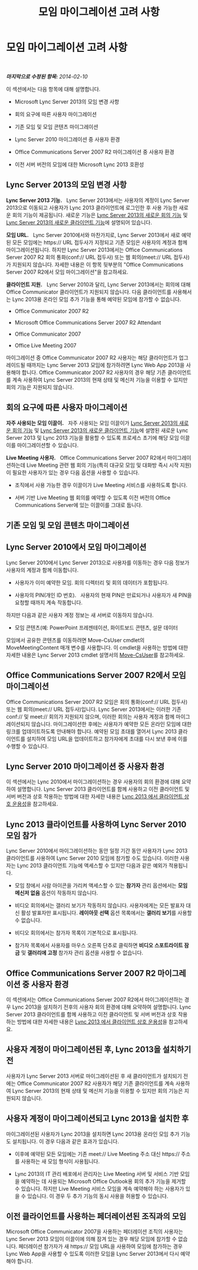 ﻿---
title: 모임 마이그레이션 고려 사항
TOCTitle: 모임 마이그레이션 고려 사항
ms:assetid: a9807d58-99a3-4cff-b4c6-74950d106a2b
ms:mtpsurl: https://technet.microsoft.com/ko-kr/library/Gg412800(v=OCS.15)
ms:contentKeyID: 61093018
ms.date: 08/24/2015
mtps_version: v=OCS.15
ms.translationtype: HT
---

# 모임 마이그레이션 고려 사항

 

_**마지막으로 수정된 항목:** 2014-02-10_

이 섹션에서는 다음 항목에 대해 설명합니다.

  - Microsoft Lync Server 2013의 모임 변경 사항

  - 회의 요구에 따른 사용자 마이그레이션

  - 기존 모임 및 모임 콘텐츠 마이그레이션

  - Lync Server 2010 마이그레이션 중 사용자 환경

  - Office Communications Server 2007 R2 마이그레이션 중 사용자 환경

  - 이전 서버 버전의 모임에 대한 Microsoft Lync 2013 호환성

## Lync Server 2013의 모임 변경 사항

**Lync Server 2013 기능.**   Lync Server 2013에서는 사용자의 계정이 Lync Server 2013으로 이동되고 사용자가 Lync 2013 클라이언트에 로그인한 후 사용 가능한 새로운 회의 기능이 제공됩니다. 새로운 기능은 [Lync Server 2013의 새로운 회의 기능](lync-server-2013-new-conferencing-features.md) 및 [Lync Server 2013의 새로운 클라이언트 기능](lync-server-2013-what-s-new-for-clients.md)에 설명되어 있습니다.

**모임 URL.**   Lync Server 2010에서와 마찬가지로, Lync Server 2013에서 새로 예약된 모든 모임에는 https:// URL 접두사가 지정되고 기존 모임은 사용자의 계정과 함께 마이그레이션됩니다. 하지만 Lync Server 2013에서는 Office Communications Server 2007 R2 회의 통화(conf:// URL 접두사) 또는 웹 회의(meet:// URL 접두사)가 지원되지 않습니다. 자세한 내용은 이 항목 뒷부분의 "Office Communications Server 2007 R2에서 모임 마이그레이션"을 참고하세요.

**클라이언트 지원.**   Lync Server 2010과 달리, Lync Server 2013에서는 회의에 대해 Office Communicator 클라이언트가 지원되지 않습니다. 다음 클라이언트를 사용해서는 Lync 2013용 온라인 모임 추가 기능을 통해 예약된 모임에 참가할 수 없습니다.

  - Office Communicator 2007 R2

  - Microsoft Office Communications Server 2007 R2 Attendant

  - Office Communicator 2007

  - Office Live Meeting 2007

마이그레이션 중 Office Communicator 2007 R2 사용자는 해당 클라이언트가 업그레이드될 때까지는 Lync Server 2013 모임에 참가하려면 Lync Web App 2013을 사용해야 합니다. Office Communicator 2007 R2 사용자의 경우 해당 기존 클라이언트를 계속 사용하여 Lync Server 2013의 현재 상태 및 메신저 기능을 이용할 수 있지만 회의 기능은 지원되지 않습니다.


## 회의 요구에 따른 사용자 마이그레이션

**자주 사용되는 모임 이끌이.**   자주 사용되는 모임 이끌이가 [Lync Server 2013의 새로운 회의 기능](lync-server-2013-new-conferencing-features.md) 및 [Lync Server 2013의 새로운 클라이언트 기능](lync-server-2013-what-s-new-for-clients.md)에 설명된 새로운 Lync Server 2013 및 Lync 2013 기능을 활용할 수 있도록 프로세스 초기에 해당 모임 이끌이를 마이그레이션할 수 있습니다.

**Live Meeting 사용자.**   Office Communications Server 2007 R2에서 마이그레이션하는데 Live Meeting 관련 웹 회의 기능(특히 대규모 모임 및 대화방 즉시 시작 지원)이 필요한 사용자가 있는 경우 다음 옵션을 사용할 수 있습니다.

  - 조직에서 사용 가능한 경우 이끌이가 Live Meeting 서비스를 사용하도록 합니다.

  - 서버 기반 Live Meeting 웹 회의를 예약할 수 있도록 이전 버전의 Office Communications Server에 있는 이끌이를 그대로 둡니다.

## 기존 모임 및 모임 콘텐츠 마이그레이션

## Lync Server 2010에서 모임 마이그레이션

Lync Server 2010에서 Lync Server 2013으로 사용자를 이동하는 경우 다음 정보가 사용자의 계정과 함께 이동합니다.

  - 사용자가 이미 예약한 모임. 회의 디렉터리 및 회의 데이터가 포함됩니다.

  - 사용자의 PIN(개인 ID 번호).   사용자의 현재 PIN은 만료되거나 사용자가 새 PIN을 요청할 때까지 계속 작동합니다.

하지만 다음과 같은 사용자 계정 정보는 새 서버로 이동하지 않습니다.

  - 모임 콘텐츠(예: PowerPoint 프레젠테이션, 화이트보드 콘텐츠, 설문 데이터

모임에서 공유한 콘텐츠를 이동하려면 Move-CsUser cmdlet의 MoveMeetingContent 매개 변수를 사용합니다. 이 cmdlet을 사용하는 방법에 대한 자세한 내용은 Lync Server 2013 cmdlet 설명서의 [Move-CsUser](move-csuser.md)를 참고하세요.

## Office Communications Server 2007 R2에서 모임 마이그레이션

Office Communications Server 2007 R2 모임은 회의 통화(conf:// URL 접두사) 또는 웹 회의(meet:// URL 접두사)입니다. Lync Server 2013에서는 이러한 기존 conf:// 및 meet:// 회의가 지원되지 않으며, 이러한 회의는 사용자 계정과 함께 마이그레이션되지 않습니다. 마이그레이션한 후에는 사용자가 예약한 모든 온라인 모임에 대한 링크를 업데이트하도록 안내해야 합니다. 예약된 모임 초대를 열어서 Lync 2013 클라이언트를 설치하여 모임 URL을 업데이트하고 참가자에게 초대를 다시 보낸 후에 이를 수행할 수 있습니다.

## Lync Server 2010 마이그레이션 중 사용자 환경

이 섹션에서는 Lync 2010에서 마이그레이션하는 경우 사용자의 회의 환경에 대해 요약하여 설명합니다. Lync Server 2013 클라이언트를 함께 사용하고 이전 클라이언트 및 서버 버전과 상호 작용하는 방법에 대한 자세한 내용은 [Lync 2013 에서 클라이언트 상호 운용성](lync-server-2013-client-interoperability-in-lync-2013.md)을 참고하세요.

## Lync 2013 클라이언트를 사용하여 Lync Server 2010 모임 참가

Lync Server 2010에서 마이그레이션하는 동안 일정 기간 동안 사용자가 Lync 2013 클라이언트를 사용하여 Lync Server 2010 모임에 참가할 수도 있습니다. 이러한 사용자는 Lync 2013 클라이언트 기능에 액세스할 수 있지만 다음과 같은 예외가 적용됩니다.

  - 모임 창에서 사람 아이콘을 가리켜 액세스할 수 있는 **참가자** 관리 옵션에서는 **모임 메신저 없음** 옵션이 작동하지 않습니다.

  - 비디오 회의에서는 갤러리 보기가 작동하지 않습니다. 사용자에게는 모든 발표자 대신 활성 발표자만 표시됩니다. **레이아웃 선택** 옵션 목록에서는 **갤러리 보기**를 사용할 수 없습니다.

  - 비디오 회의에서는 참가자 목록이 기본적으로 표시됩니다.

  - 참가자 목록에서 사용자를 마우스 오른쪽 단추로 클릭하면 **비디오 스포트라이트 잠금** 및 **갤러리에 고정** 참가자 관리 옵션을 사용할 수 없습니다.

## Office Communications Server 2007 R2 마이그레이션 중 사용자 환경

이 섹션에서는 Office Communications Server 2007 R2에서 마이그레이션하는 경우 Lync 2013을 설치하기 전후의 사용자 회의 환경에 대해 요약하여 설명합니다. Lync Server 2013 클라이언트를 함께 사용하고 이전 클라이언트 및 서버 버전과 상호 작용하는 방법에 대한 자세한 내용은 [Lync 2013 에서 클라이언트 상호 운용성](lync-server-2013-client-interoperability-in-lync-2013.md)을 참고하세요.

## 사용자 계정이 마이그레이션된 후, Lync 2013을 설치하기 전

사용자가 Lync Server 2013 서버로 마이그레이션된 후 새 클라이언트가 설치되기 전에는 Office Communicator 2007 R2 사용자가 해당 기존 클라이언트를 계속 사용하여 Lync Server 2013의 현재 상태 및 메신저 기능을 이용할 수 있지만 회의 기능은 지원되지 않습니다.

## 사용자 계정이 마이그레이션되고 Lync 2013을 설치한 후

마이그레이션된 사용자가 Lync 2013을 설치하면 Lync 2013용 온라인 모임 추가 기능도 설치됩니다. 이 경우 다음과 같은 효과가 있습니다.

  - 이후에 예약된 모든 모임에는 기존 meet:// Live Meeting 주소 대신 https:// 주소를 사용하는 새 모임 형식이 사용됩니다.

  - Lync 2013의 IT 관리 배포에서 관리자는 Live Meeting 서버 및 서비스 기반 모임을 예약하는 데 사용되는 Microsoft Office Outlook용 회의 추가 기능을 제거할 수 있습니다. 하지만 Live Meeting 서비스 모임을 계속 예약해야 하는 사용자가 있을 수 있습니다. 이 경우 두 추가 기능의 동시 사용을 허용할 수 있습니다.

## 이전 클라이언트를 사용하는 페더레이션된 조직과의 모임

Microsoft Office Communicator 2007을 사용하는 페더레이션 조직의 사용자는 Lync Server 2013 모임이 이끌이에 의해 잠겨 있는 경우 해당 모임에 참가할 수 없습니다. 페더레이션 참가자가 새 https:// 모임 URL을 사용하여 모임에 참가하는 경우 Lync Web App을 사용할 수 있도록 이러한 모임을 Lync Server 2013에서 다시 예약해야 합니다.

